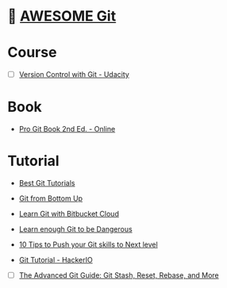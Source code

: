 # :gem: [AWESOME Git](https://github.com/dictcp/awesome-git)

# Course
- [ ] [Version Control with Git - Udacity](https://www.udacity.com/course/version-control-with-git--ud123)

# Book
* [Pro Git Book 2nd Ed. - Online](https://git-scm.com/book/en/v2)

# Tutorial
* [Best Git Tutorials](https://gist.github.com/jaseemabid/1321592)
* [Git from Bottom Up](https://jwiegley.github.io/git-from-the-bottom-up/)

* [Learn Git with Bitbucket Cloud](https://www.atlassian.com/git/tutorials/learn-git-with-bitbucket-cloud)
* [Learn enough Git to be Dangerous](https://www.learnenough.com/git-tutorial)

* [10 Tips to Push your Git skills to Next level](https://www.sitepoint.com/10-tips-git-next-level/)
* [Git Tutorial -  HackerIO](https://hackr.io/tutorials/learn-git)
- [ ] [The Advanced Git Guide: Git Stash, Reset, Rebase, and More](https://www.toptal.com/git/the-advanced-git-guide)


